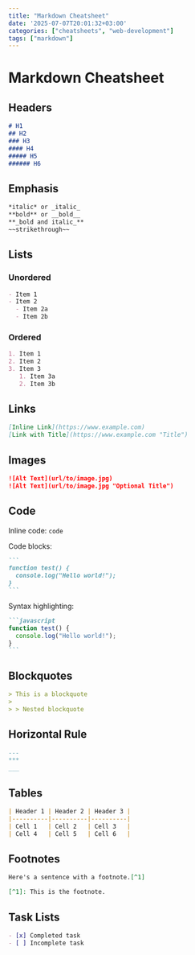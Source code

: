 ```yaml
---
title: "Markdown Cheatsheet"
date: '2025-07-07T20:01:32+03:00'
categories: ["cheatsheets", "web-development"]
tags: ["markdown"]
---
```


# Markdown Cheatsheet

## Headers

```markdown
# H1
## H2
### H3
#### H4
##### H5
###### H6
```

## Emphasis

```markdown
*italic* or _italic_
**bold** or __bold__
**_bold and italic_**
~~strikethrough~~
```

## Lists

### Unordered

```markdown
- Item 1
- Item 2
  - Item 2a
  - Item 2b
```

### Ordered

```markdown
1. Item 1
2. Item 2
3. Item 3
   1. Item 3a
   2. Item 3b
```

## Links

```markdown
[Inline Link](https://www.example.com)
[Link with Title](https://www.example.com "Title")
```

## Images

```markdown
![Alt Text](url/to/image.jpg)
![Alt Text](url/to/image.jpg "Optional Title")
```

## Code

Inline code: `code`

Code blocks:
````markdown
```
function test() {
  console.log("Hello world!");
}
```
````

Syntax highlighting:
````markdown
```javascript
function test() {
  console.log("Hello world!");
}
```
````

## Blockquotes

```markdown
> This is a blockquote
> 
> > Nested blockquote
```

## Horizontal Rule

```markdown
---
***
___
```

## Tables

```markdown
| Header 1 | Header 2 | Header 3 |
|----------|----------|----------|
| Cell 1   | Cell 2   | Cell 3   |
| Cell 4   | Cell 5   | Cell 6   |
```

## Footnotes

```markdown
Here's a sentence with a footnote.[^1]

[^1]: This is the footnote.
```

## Task Lists

```markdown
- [x] Completed task
- [ ] Incomplete task
``` 